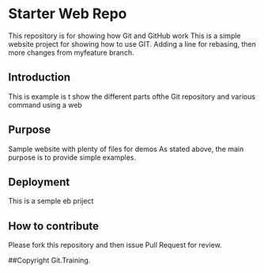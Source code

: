 # Starter Web Repo

This repository is for showing how Git and GitHub work
This is a simple website project for showing how to use GIT. Adding a line for rebasing, then more changes from myfeature branch.

## Introduction
This is example is t show the different parts ofthe Git repository and various command using a web

## Purpose

Sample website with plenty of files for demos
As stated above, the main purpose is to provide simple examples.

## Deployment
This is a semple eb priject
## How to contribute
Please fork this repository and then issue Pull Request for review.

##Copyright
Git.Training.